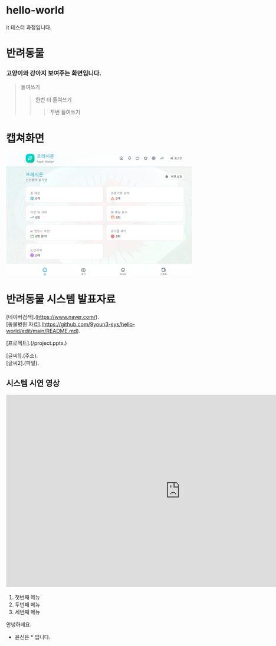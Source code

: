 # hello-world
it  테스터 과정입니다.

# 반려동물
### 고양이와 강아지 보여주는 화면입니다.
> 들여쓰기
> > 한번 더 들여쓰기
> > > 두번 들여쓰기

# 캡쳐화면
<img src="화면 캡처 2025-10-23 132026.png"/>

# 반려동물 시스템 발표자료
[네이버검색].(https://www.naver.com/).<br>
[동물병원 자료].(https://github.com/9youn3-sys/hello-world/edit/main/README.md).<br>

[프로젝트].(/project.pptx.)

[글씨1].(주소).<br>
[글씨2].(파일).<br>


## 시스템 시연 영상
<iframe width="944" height="522" src="https://www.youtube.com/embed/m--MXud9XdI" title="[최신가요 실시간 인기차트] 2025년 10월 19일 3주차, 멜론차트 X, 차트둥이 공식채널, 노래모음 KPOP 플레이리스트 종합차트" frameborder="0" allow="accelerometer; autoplay; clipboard-write; encrypted-media; gyroscope; picture-in-picture; web-share" referrerpolicy="strict-origin-when-cross-origin" allowfullscreen></iframe>

1. 첫번째 메뉴
2. 두번째 메뉴
3. 세번째 메뉴

안녕하세요.
* 윤신은 *  입니다.
  
